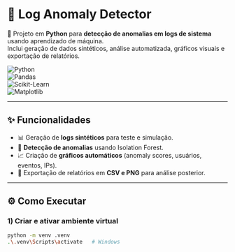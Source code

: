 # 🔎 Log Anomaly Detector  

🚀 Projeto em **Python** para **detecção de anomalias em logs de sistema** usando aprendizado de máquina.  
Inclui geração de dados sintéticos, análise automatizada, gráficos visuais e exportação de relatórios.  

![Python](https://img.shields.io/badge/Python-3.10+-blue?logo=python)  
![Pandas](https://img.shields.io/badge/Pandas-Data%20Analysis-yellow?logo=pandas)  
![Scikit-Learn](https://img.shields.io/badge/Scikit--Learn-ML-orange?logo=scikitlearn)  
![Matplotlib](https://img.shields.io/badge/Matplotlib-Visualization-green?logo=plotly)  

---

## ✨ Funcionalidades
- 📊 Geração de **logs sintéticos** para teste e simulação.  
- 🤖 **Detecção de anomalias** usando Isolation Forest.  
- 📈 Criação de **gráficos automáticos** (anomaly scores, usuários, eventos, IPs).  
- 📝 Exportação de relatórios em **CSV e PNG** para análise posterior.  

---

## ⚙️ Como Executar

### 1) Criar e ativar ambiente virtual
```bash
python -m venv .venv
.\.venv\Scripts\activate   # Windows
